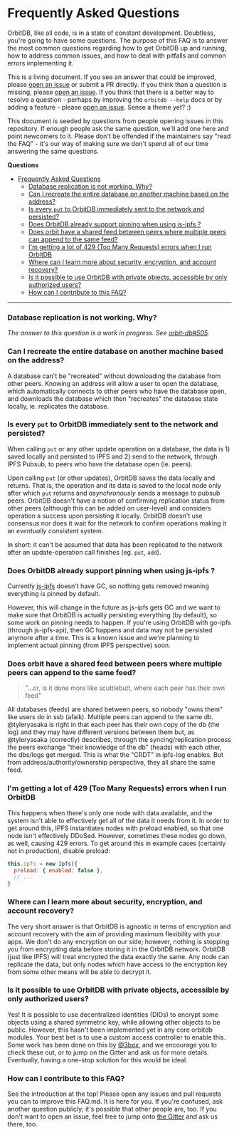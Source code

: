 # Frequently Asked Questions

OrbitDB, like all code, is in a state of constant development. Doubtless, you're going to have some questions. The purpose of this FAQ is to answer the most common questions regarding how to get OrbitDB up and running, how to address common issues, and how to deal with pitfalls and common errors implementing it.

This is a living document. If you see an answer that could be improved, please [open an issue](https://github.com/orbitdb/orbit-db/issues/new) or submit a PR directly. If you think than a question is missing, please [open an issue](https://github.com/orbitdb/orbit-db/issues/new). If you think that there is a better way to resolve a question - perhaps by improving the  `orbitdb --help` docs or by adding a feature - please [open an issue](https://github.com/orbitdb/orbit-db/issues/new). Sense a theme yet? :)

This document is seeded by questions from people opening issues in this repository. If enough people ask the same question, we'll add one here and point newcomers to it. Please don't be offended if the maintainers say "read the FAQ" - it's our way of making sure we don't spend all of our time answering the same questions.

**Questions**

<!-- TOC -->

- [Frequently Asked Questions](#frequently-asked-questions)
  - [Database replication is not working. Why?](#database-replication-is-not-working-why)
  - [Can I recreate the entire database on another machine based on the address?](#can-i-recreate-the-entire-database-on-another-machine-based-on-the-address)
  - [Is every `put` to OrbitDB immediately sent to the network and persisted?](#is-every-put-to-orbitdb-immediately-sent-to-the-network-and-persisted)
  - [Does OrbitDB already support pinning when using js-ipfs ?](#does-orbitdb-already-support-pinning-when-using-js-ipfs-)
  - [Does orbit have a shared feed between peers where multiple peers can append to the same feed?](#does-orbit-have-a-shared-feed-between-peers-where-multiple-peers-can-append-to-the-same-feed)
  - [I'm getting a lot of 429 (Too Many Requests) errors when I run OrbitDB](#im-getting-a-lot-of-429-too-many-requests-errors-when-i-run-orbitdb)
  - [Where can I learn more about security, encryption, and account recovery?](#where-can-i-learn-more-about-security-encryption-and-account-recovery)
  - [Is it possible to use OrbitDB with private objects, accessible by only authorized users?](#is-it-possible-to-use-orbitdb-with-private-objects-accessible-by-only-authorized-users)
  - [How can I contribute to this FAQ?](#how-can-i-contribute-to-this-faq)

<!-- /TOC -->

---

### Database replication is not working. Why?

_The answer to this question is a work in progress. See [orbit-db#505](https://github.com/orbitdb/orbit-db/issues/505)._

### Can I recreate the entire database on another machine based on the address?

A database can't be "recreated" without downloading the database from other peers. Knowing an address will allow a user to open the database, which automatically connects to other peers who have the database open, and downloads the database which then "recreates" the database state locally, ie. replicates the database.

### Is every `put` to OrbitDB immediately sent to the network and persisted?

When calling `put` or any other update operation on a database, the data is 1) saved locally and persisted to IPFS and 2) send to the network, through IPFS Pubsub, to peers who have the database open (ie. peers).

Upon calling `put` (or other updates), OrbitDB saves the data locally and returns. That is, the operation and its data is saved to the local node only after which `put` returns and *asynchronously* sends a message to pubsub peers. OrbitDB doesn't have a notion of confirming replication status from other peers (although this can be added on user-level) and considers operation a success upon persisting it locally. OrbitDB doesn't use consensus nor does it wait for the network to confirm operations making it an *eventually consistent* system.

In short: it can't be assumed that data has been replicated to the network after an update-operation call finishes (eg. `put`, `add`).

### Does OrbitDB already support pinning when using js-ipfs ?

Currently [js-ipfs](https://github.com/ipfs/js-ipfs) doesn't have GC, so nothing gets removed meaning everything is pinned by default.

However, this will change in the future as js-ipfs gets GC and we want to make sure that OrbitDB is actually persisting everything (by default), so some work on pinning needs to happen. If you're using OrbitDB with go-ipfs (through js-ipfs-api), then GC happens and data may not be persisted anymore after a time. This is a known issue and we're planning to implement actual pinning (from IPFS perspective) soon.

### Does orbit have a shared feed between peers where multiple peers can append to the same feed?

> "...or, is it done more like scuttlebutt, where each peer has their own feed"

All databases (feeds) are shared between peers, so nobody "owns them" like users do in ssb (afaik). Multiple peers can append to the same db. @tyleryasaka is right in that each peer has their own copy of the db (the log) and they may have different versions between them but, as @tyleryasaka (correctly) describes, through the syncing/replication process the peers exchange "their knowledge of the db" (heads) with each other, the dbs/logs get merged. This is what the "CRDT" in ipfs-log enables. But from address/authority/ownership perspective, they all share the same feed.

### I'm getting a lot of 429 (Too Many Requests) errors when I run OrbitDB

This happens when there's only one node with data available, and the system isn't able to effectively get all of the data it needs from it. In order to get around this, IPFS instantiates nodes with preload enabled, so that one node isn't effectively DDoSed. However, sometimes these nodes go down, as well, causing 429 errors. To get around this in example cases (certainly not in production), disable preload:

```js
this.ipfs = new Ipfs({
  preload: { enabled: false },
  // ...
}
```

### Where can I learn more about security, encryption, and account recovery?

The very short answer is that OrbitDB is agnostic in terms of encryption and account recovery with the aim of providing maximum flexibility with your apps. We don't do any encryption on our side; however, nothing is stopping you from encrypting data before storing it in the OrbitDB network. OrbitDB (just like IPFS) will treat encrypted the data exactly the same. Any node can replicate the data, but only nodes which have access to the encryption key from some other means will be able to decrypt it.

### Is it possible to use OrbitDB with private objects, accessible by only authorized users?

Yes! It is possible to use decentralized identities (DIDs) to encrypt some objects using a shared symmetric key, while allowing other objects to be public. However, this hasn't been implemented yet in any core orbitdb modules. Your best bet is to use a custom access controller to enable this. Some work has been done on this by [@3box](https://github.com/3box), and we encourage you to check these out, or to jump on the Gitter and ask us for more details. Eventually, having a one-stop solution for this would be ideal.

### How can I contribute to this FAQ?

See the introduction at the top! Please open any issues and pull requests you can to improve this FAQ.md. It is here for you. If you're confused, ask another question publicly; it's possible that other people are, too. If you don't want to open an issue, feel free to jump onto [the Gitter](https://gitter.im/orbitdb/Lobby) and ask us there, too.

